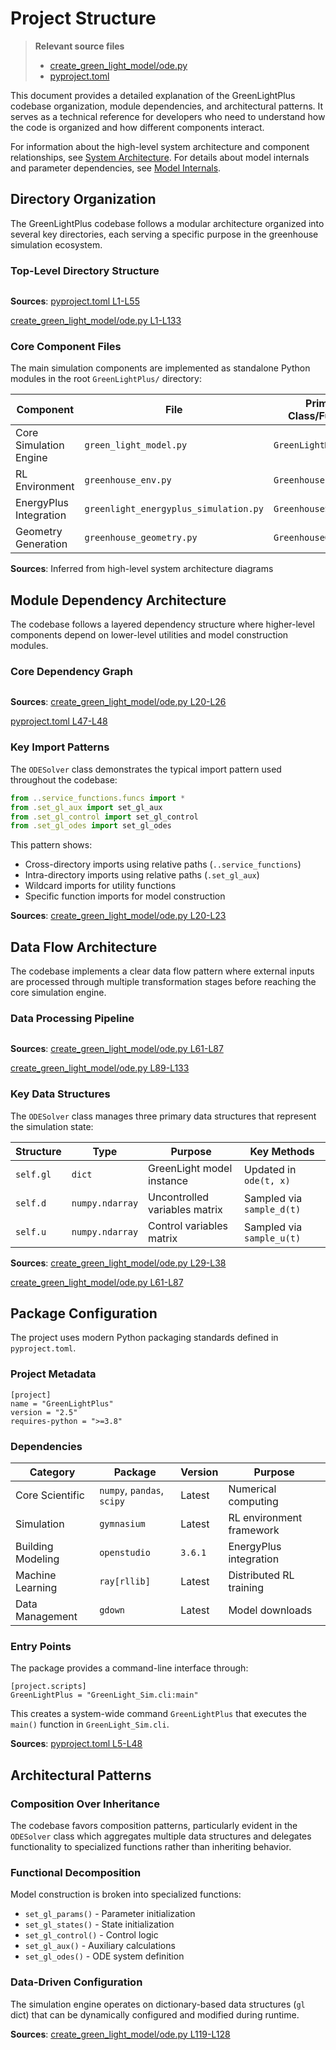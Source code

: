 # Project Structure

> **Relevant source files**
> * [create_green_light_model/ode.py](https://github.com/greenpeer/GreenLightPlus/blob/262399d9/create_green_light_model/ode.py)
> * [pyproject.toml](https://github.com/greenpeer/GreenLightPlus/blob/262399d9/pyproject.toml)

This document provides a detailed explanation of the GreenLightPlus codebase organization, module dependencies, and architectural patterns. It serves as a technical reference for developers who need to understand how the code is organized and how different components interact.

For information about the high-level system architecture and component relationships, see [System Architecture](/greenpeer/GreenLightPlus/1.1-system-architecture). For details about model internals and parameter dependencies, see [Model Internals](/greenpeer/GreenLightPlus/5.2-model-internals).

## Directory Organization

The GreenLightPlus codebase follows a modular architecture organized into several key directories, each serving a specific purpose in the greenhouse simulation ecosystem.

### Top-Level Directory Structure

```

```

**Sources**: [pyproject.toml L1-L55](https://github.com/greenpeer/GreenLightPlus/blob/262399d9/pyproject.toml#L1-L55)

 [create_green_light_model/ode.py L1-L133](https://github.com/greenpeer/GreenLightPlus/blob/262399d9/create_green_light_model/ode.py#L1-L133)

### Core Component Files

The main simulation components are implemented as standalone Python modules in the root `GreenLightPlus/` directory:

| Component | File | Primary Class/Function |
| --- | --- | --- |
| Core Simulation Engine | `green_light_model.py` | `GreenLightModel` |
| RL Environment | `greenhouse_env.py` | `GreenhouseEnv` |
| EnergyPlus Integration | `greenlight_energyplus_simulation.py` | `GreenhouseSimulation` |
| Geometry Generation | `greenhouse_geometry.py` | `GreenhouseGeometry` |

**Sources**: Inferred from high-level system architecture diagrams

## Module Dependency Architecture

The codebase follows a layered dependency structure where higher-level components depend on lower-level utilities and model construction modules.

### Core Dependency Graph

```

```

**Sources**: [create_green_light_model/ode.py L20-L26](https://github.com/greenpeer/GreenLightPlus/blob/262399d9/create_green_light_model/ode.py#L20-L26)

 [pyproject.toml L47-L48](https://github.com/greenpeer/GreenLightPlus/blob/262399d9/pyproject.toml#L47-L48)

### Key Import Patterns

The `ODESolver` class demonstrates the typical import pattern used throughout the codebase:

```javascript
from ..service_functions.funcs import *
from .set_gl_aux import set_gl_aux
from .set_gl_control import set_gl_control
from .set_gl_odes import set_gl_odes
```

This pattern shows:

* Cross-directory imports using relative paths (`..service_functions`)
* Intra-directory imports using relative paths (`.set_gl_aux`)
* Wildcard imports for utility functions
* Specific function imports for model construction

**Sources**: [create_green_light_model/ode.py L20-L23](https://github.com/greenpeer/GreenLightPlus/blob/262399d9/create_green_light_model/ode.py#L20-L23)

## Data Flow Architecture

The codebase implements a clear data flow pattern where external inputs are processed through multiple transformation stages before reaching the core simulation engine.

### Data Processing Pipeline

```

```

**Sources**: [create_green_light_model/ode.py L61-L87](https://github.com/greenpeer/GreenLightPlus/blob/262399d9/create_green_light_model/ode.py#L61-L87)

 [create_green_light_model/ode.py L89-L133](https://github.com/greenpeer/GreenLightPlus/blob/262399d9/create_green_light_model/ode.py#L89-L133)

### Key Data Structures

The `ODESolver` class manages three primary data structures that represent the simulation state:

| Structure | Type | Purpose | Key Methods |
| --- | --- | --- | --- |
| `self.gl` | `dict` | GreenLight model instance | Updated in `ode(t, x)` |
| `self.d` | `numpy.ndarray` | Uncontrolled variables matrix | Sampled via `sample_d(t)` |
| `self.u` | `numpy.ndarray` | Control variables matrix | Sampled via `sample_u(t)` |

**Sources**: [create_green_light_model/ode.py L29-L38](https://github.com/greenpeer/GreenLightPlus/blob/262399d9/create_green_light_model/ode.py#L29-L38)

 [create_green_light_model/ode.py L61-L87](https://github.com/greenpeer/GreenLightPlus/blob/262399d9/create_green_light_model/ode.py#L61-L87)

## Package Configuration

The project uses modern Python packaging standards defined in `pyproject.toml`.

### Project Metadata

```
[project]
name = "GreenLightPlus"
version = "2.5"
requires-python = ">=3.8"
```

### Dependencies

| Category | Package | Version | Purpose |
| --- | --- | --- | --- |
| Core Scientific | `numpy`, `pandas`, `scipy` | Latest | Numerical computing |
| Simulation | `gymnasium` | Latest | RL environment framework |
| Building Modeling | `openstudio` | `3.6.1` | EnergyPlus integration |
| Machine Learning | `ray[rllib]` | Latest | Distributed RL training |
| Data Management | `gdown` | Latest | Model downloads |

### Entry Points

The package provides a command-line interface through:

```
[project.scripts]
GreenLightPlus = "GreenLight_Sim.cli:main"
```

This creates a system-wide command `GreenLightPlus` that executes the `main()` function in `GreenLight_Sim.cli`.

**Sources**: [pyproject.toml L5-L48](https://github.com/greenpeer/GreenLightPlus/blob/262399d9/pyproject.toml#L5-L48)

## Architectural Patterns

### Composition Over Inheritance

The codebase favors composition patterns, particularly evident in the `ODESolver` class which aggregates multiple data structures and delegates functionality to specialized functions rather than inheriting behavior.

### Functional Decomposition

Model construction is broken into specialized functions:

* `set_gl_params()` - Parameter initialization
* `set_gl_states()` - State initialization
* `set_gl_control()` - Control logic
* `set_gl_aux()` - Auxiliary calculations
* `set_gl_odes()` - ODE system definition

### Data-Driven Configuration

The simulation engine operates on dictionary-based data structures (`gl` dict) that can be dynamically configured and modified during runtime.

**Sources**: [create_green_light_model/ode.py L119-L128](https://github.com/greenpeer/GreenLightPlus/blob/262399d9/create_green_light_model/ode.py#L119-L128)
